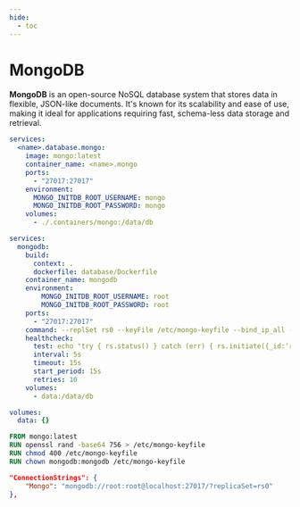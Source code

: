 ```yaml
---
hide:
  - toc
---
```


# MongoDB

**MongoDB** is an open-source NoSQL database system that stores data in flexible, JSON-like documents. It's known for its scalability and ease of use, making it ideal for applications requiring fast, schema-less data storage and retrieval.

```yaml
services:
  <name>.database.mongo:
    image: mongo:latest
    container_name: <name>.mongo
    ports:
      - "27017:27017"
    environment:
      MONGO_INITDB_ROOT_USERNAME: mongo
      MONGO_INITDB_ROOT_PASSWORD: mongo
    volumes:
      - ./.containers/mongo:/data/db
```

```yaml
services:
  mongodb:
    build:
      context: .
      dockerfile: database/Dockerfile
    container_name: mongodb
    environment:
        MONGO_INITDB_ROOT_USERNAME: root
        MONGO_INITDB_ROOT_PASSWORD: root
    ports:
      - "27017:27017"
    command: --replSet rs0 --keyFile /etc/mongo-keyfile --bind_ip_all --port 27017
    healthcheck:
      test: echo "try { rs.status() } catch (err) { rs.initiate({_id:'rs0',members:[{_id:0,host:'127.0.0.1:27017'}]}) }" | mongosh --port 27017 -u root -p root --authenticationDatabase admin
      interval: 5s
      timeout: 15s
      start_period: 15s
      retries: 10
    volumes:
      - data:/data/db

volumes:
  data: {}
```

```dockerfile
FROM mongo:latest
RUN openssl rand -base64 756 > /etc/mongo-keyfile 
RUN chmod 400 /etc/mongo-keyfile 
RUN chown mongodb:mongodb /etc/mongo-keyfile
```

```json
"ConnectionStrings": {
    "Mongo": "mongodb://root:root@localhost:27017/?replicaSet=rs0"
},
```